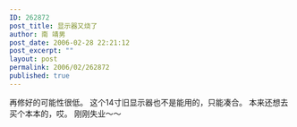 ```yaml
---
ID: 262872
post_title: 显示器又烧了
author: 南 靖男
post_date: 2006-02-28 22:21:12
post_excerpt: ""
layout: post
permalink: 2006/02/262872
published: true
---
```

再修好的可能性很低。
这个14寸旧显示器也不是能用的，只能凑合。
本来还想去买个本本的，哎。
刚刚失业～～